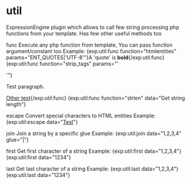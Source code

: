 util
====

ExpressionEngine plugin which allows to call few string processing php functions from your template. Has few other useful methods too


func
Execute any php function from template, You can pass function argument/constant too
Example:
{exp:util:func function="htmlentities" params="ENT_QUOTES|'UTF-8'"}A 'quote' is <b>bold</b>{/exp:util:func}
{exp:util:func function="strip_tags" params="'<p><a>'"}<p>Test paragraph.</p><!-- Comment --> <a href="#fragment">Other text</a>{/exp:util:func}
{exp:util:func function="strlen" data="Get string length"}

escape
Convert special characters to HTML entities
Example: {exp:util:escape data="<a href='test'>Test</a>"}


join
Join a string by a specific glue
Example: {exp:util:join data="1,2,3,4" glue="|"}

first
Get first character of a string
Example:
{exp:util:first data="1,2,3,4"}<br />
{exp:util:first data="1234"}

last
Get last character of a string
Example: {exp:util:last data="1,2,3,4"}
{exp:util:last data="1234"}
